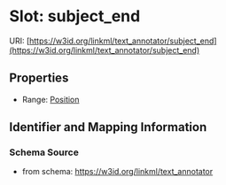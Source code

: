 # Slot: subject_end

URI: [https://w3id.org/linkml/text_annotator/subject_end](https://w3id.org/linkml/text_annotator/subject_end)



<!-- no inheritance hierarchy -->


## Properties

 * Range: [Position](Position.md)



## Identifier and Mapping Information







### Schema Source


* from schema: https://w3id.org/linkml/text_annotator




